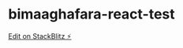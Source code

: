 # bimaaghafara-react-test

[Edit on StackBlitz ⚡️](https://stackblitz.com/edit/bimaaghafara-react-test)